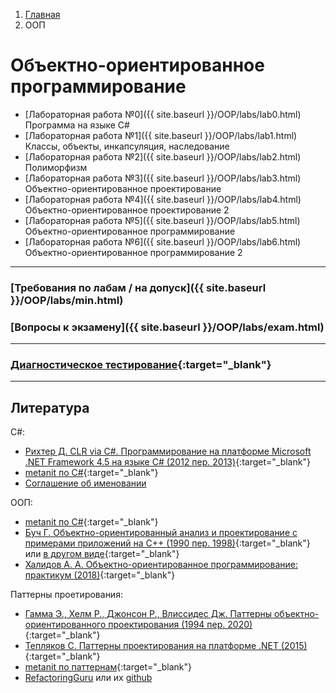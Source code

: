<ol class="breadcrumb">
  <li class="breadcrumb-item"><a href="{{ site.baseurl }}">Главная</a></li>
  <li class="breadcrumb-item active">ООП</li>
</ol>

# Объектно-ориентированное программирование

* [Лабораторная работа №0]({{ site.baseurl }}/OOP/labs/lab0.html) Программа на языке C#
* [Лабораторная работа №1]({{ site.baseurl }}/OOP/labs/lab1.html) Классы, объекты, инкапсуляция, наследование
* [Лабораторная работа №2]({{ site.baseurl }}/OOP/labs/lab2.html) Полиморфизм
* [Лабораторная работа №3]({{ site.baseurl }}/OOP/labs/lab3.html) Объектно-ориентированное проектирование
* [Лабораторная работа №4]({{ site.baseurl }}/OOP/labs/lab4.html) Объектно-ориентированное проектирование 2
* [Лабораторная работа №5]({{ site.baseurl }}/OOP/labs/lab5.html) Объектно-ориентированное программирование
* [Лабораторная работа №6]({{ site.baseurl }}/OOP/labs/lab6.html) Объектно-ориентированное программирование 2

___

### [Требования по лабам / на допуск]({{ site.baseurl }}/OOP/labs/min.html)

### [Вопросы к экзамену]({{ site.baseurl }}/OOP/labs/exam.html)

___

### [Диагностическое тестирование](https://lms.surgu.ru/mod/quiz/view.php?id=338267){:target="_blank"}
___

## Литература

C#:

* [Рихтер Д. CLR via C#. Программирование на платформе Microsoft .NET Framework 4.5 на языке C# (2012 пер. 2013)](https://vk.com/doc170999522_485454911?hash=qmYk8crGz5P9CeUEbj9R5emFlaFQbeX79EbKXRZLhEH){:target="_blank"}
* [metanit по C#](https://metanit.com/sharp/tutorial/){:target="_blank"}
* [Соглашение об именовании](https://learn.microsoft.com/ru-ru/dotnet/standard/design-guidelines/capitalization-conventions#main)


ООП:

* [metanit по C#](https://metanit.com/sharp/tutorial/){:target="_blank"}
* [Буч Г. Объектно-ориентированный анализ и проектирование
с примерами приложений на С++ (1990 пер. 1998)](https://studizba.com/pdf_reader/web/viewer.html?file=/uploads/unziped/real/226162/pdf/53537-74762.pdf){:target="_blank"} или [в другом виде](https://www.helloworld.ru/texts/comp/other/oop/index.htm){:target="_blank"}
* [Халидов А. А. Объектно-ориентированное программирование: практикум (2018)](https://lib.kgeu.ru/irbis64r_15/scan/186%D1%8D%D0%BB.pdf){:target="_blank"}

Паттерны проетирования:

* [Гамма Э., Хелм Р., Джонсон Р., Влиссидес Дж.
Паттерны объектно-ориентированного проектирования (1994 пер. 2020)](https://student.dei.uc.pt/~arede/Addison-Wesley.Design.Patterns.Elements.of.Reusable.Object-Oriented.Software.by.GoF.RUS.pdf){:target="_blank"}
* [Тепляков С. Паттерны проектирования на платформе .NET (2015)](https://vk.com/doc44301783_411162088?hash=rN8STM9Ih1GjFaY6jANlsmpZEtSTWbsmAH7Rb1uKapz&dl=u7D5v4wwlR3ddUzzQGDOozsyEuIwYEHH2hWgBEu7z8H){:target="_blank"}
* [metanit по паттернам](https://metanit.com/sharp/patterns/){:target="_blank"}
* [RefactoringGuru](https://refactoring.guru/design-patterns/csharp) или их [github](https://github.com/RefactoringGuru/design-patterns-csharp)